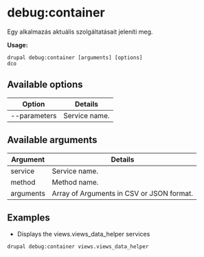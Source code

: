 # debug:container
Egy alkalmazás aktuális szolgáltatásait jeleníti meg.

**Usage:**
```
drupal debug:container [arguments] [options]
dco
```

## Available options
Option | Details
-------|-------------
--parameters | Service name.

## Available arguments
Argument | Details
---------|-------------
service | Service name.
method | Method name.
arguments | Array of Arguments in CSV or JSON format.

## Examples
* Displays the views.views_data_helper services
```
drupal debug:container views.views_data_helper
```

